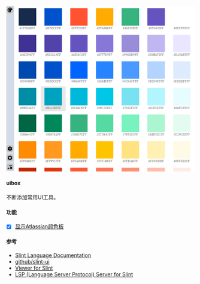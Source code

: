 ![screenshot](./screenshot/uibox.png)

#### uibox
不断添加常用UI工具。

#### 功能
- [x] [显示Atlassian颜色板](https://atlassian.design/resources/color-palette-resources)

#### 参考
- [Slint Language Documentation](https://slint-ui.com/releases/1.0.0/docs/slint/)
- [github/slint-ui](https://github.com/slint-ui/slint)
- [Viewer for Slint](https://github.com/slint-ui/slint/tree/master/tools/viewer)
- [LSP (Language Server Protocol) Server for Slint](https://github.com/slint-ui/slint/tree/master/tools/lsp)
